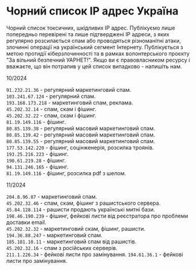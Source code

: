 # Чорний список IP адрес Україна
Чорний список токсичних, шкідливих IP адрес. Публікуємо лише попередньо перевірені та лише підтверджені IP адреси, з яких регулярно розсилається спам або проводяться різноманітні атаки, злочинні операції на український сегмент Інтернету. Публікується з метою протидії кіберзлочинності та в рамках волонтерського проєкту "За вільний безпечний УАРНЕТ!". Якщо ви є правовласником ресурсу і вважаєте, що він потрапив у цей список випадково - напишіть нам.

10/2024

``91.232.21.36`` - регулярний маркетинговий спам.  
``103.241.67.124`` - регулярний спам.  
``193.168.173.218`` - маркетинговий спам, реклама.  
``45.202.32.14`` - спам, скам і фішинг.  
``45.202.32.22`` - спам, скам і фішинг.  
``81.19.149.116`` - фішинг.  
``80.85.139.38`` - регулярний масовий маркетинговий спам.  
``80.85.139.42`` - регулярний масовий маркетинговий спам.  
``80.85.139.55`` - регулярний масовий маркетинговий спам.  
``177.53.142.220`` - фішинг, соцінженерія, розсилка троянів.  
``193.25.216.223`` - фішинг.  
``190.61.219.28`` - фішинг.  
``94.131.246.165`` - фішинг.    
``81.19.149.116`` - фішинг, розсилка pdf з шелом.  

11/2024

``204.8.96.87`` - маркетинговий спам.  
``45.202.32.46`` - спам, скам, фішинг з рашистського сервера.  
``45.84.128.114`` - рашисти продають українські митні бази.  
``198.46.190.239`` - фішинг, фейкові листи від реєстратора про проблеми доставки email.  
``45.202.32.32`` - маркетинговий скам, фішинг, рашисти.  
``194.36.88.247`` - маркетинговий спам.  
``185.181.10.11`` - маркетинговий спам від рашистів.  
``45.202.32.16`` - спам з російських серверів.  
``211.1.226.34`` - фейкові листи про замінування. 
``194.61.36.1`` -  фейкові листи про замінування.  
